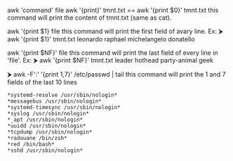 awk 'command' file
awk '{print}' tmnt.txt == awk '{print $0}' tmnt.txt
	this command will print the content of tmnt.txt (same as cat).

awk '{print $1} file
this command will print the first field of avary line.
Ex:	
	⮞ awk '{print $1}' tmnt.txt
	leonardo
	raphael
	michelangelo
	donatello

awk '{print $NF}' file
this command will print the last field of every line in 'file'.
Ex:
	⮞ awk '{print $NF}' tmnt.txt
	leader
	hothead
	party-animal
	geek

⮞ awk -F':' '{print $1,$7}' /etc/passwd | tail
this command will print the 1 and 7 fields of the  last 10 lines

	*systemd-resolve /usr/sbin/nologin*
	*messagebus /usr/sbin/nologin*
	*systemd-timesync /usr/sbin/nologin*
	*syslog /usr/sbin/nologin*
	*_apt /usr/sbin/nologin*
	*uuidd /usr/sbin/nologin*
	*tcpdump /usr/sbin/nologin*
	*radouane /bin/zsh*
	*red /bin/bash*
	*sshd /usr/sbin/nologin*

